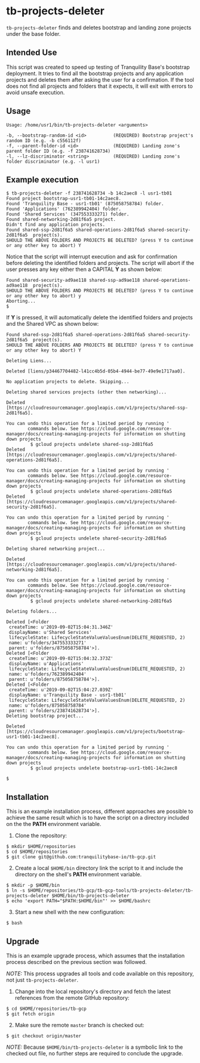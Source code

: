 tb-projects-deleter
=====================

`tb-projects-deleter` finds and deletes bootstrap and landing zone projects under the base folder.

Intended Use
------------

This script was created to speed up testing of Tranquility Base's bootstrap deployment. It tries to find all the bootstrap projects and any application projects and deletes them after asking the user for a confirmation. If the tool does not find all projects and folders that it expects, it will exit with errors to avoid unsafe execution.

Usage
-----

```
Usage: /home/usr1/bin/tb-projects-deleter <arguments>

-b, --bootstrap-random-id <id>          (REQUIRED) Bootstrap project's random ID (e.g. -b c556112f)
-f, --parent-folder-id <id>             (REQUIRED) Landing zone's parent folder ID (e.g. -f 238741628734)
-l, --lz-discriminator <string>         (REQUIRED) Landing zone's folder discriminator (e.g. -l usr1)
```

Example execution
-----------------

```
$ tb-projects-deleter -f 238741628734 -b 14c2aec8 -l usr1-tb01
Found project bootstrap-usr1-tb01-14c2aec8.
Found 'Tranquility Base - usr1-tb01' (875058758784) folder.
Found 'Applications' (762389942404) folder.
Found 'Shared Services' (347553333271) folder.
Found shared-networking-2d81f6a5 project.
Didn't find any application projects.
Found shared-ssp-2d81f6a5 shared-operations-2d81f6a5 shared-security-2d81f6a5  project(s).
SHOULD THE ABOVE FOLDERS AND PROJECTS BE DELETED? (press Y to continue or any other key to abort) Y
```

Notice that the script will interrupt execution and ask for confirmation before deleting the identified folders and projects. The script will abort if the user presses any key either then a CAPITAL **Y** as shown below:

```
Found shared-security-ad9ae118 shared-ssp-ad9ae118 shared-operations-ad9ae118  project(s).
SHOULD THE ABOVE FOLDERS AND PROJECTS BE DELETED? (press Y to continue or any other key to abort) y
Aborting...
$
```

If **Y** is pressed, it will automatically delete the identified folders and projects and the Shared VPC as shown below:

```
Found shared-ssp-2d81f6a5 shared-operations-2d81f6a5 shared-security-2d81f6a5  project(s).
SHOULD THE ABOVE FOLDERS AND PROJECTS BE DELETED? (press Y to continue or any other key to abort) Y

Deleting Liens...

Deleted [liens/p34467704482-l41cc4b5d-05b4-4944-be77-49e9e1717aa0].

No application projects to delete. Skipping...

Deleting shared services projects (other then networking)...

Deleted [https://cloudresourcemanager.googleapis.com/v1/projects/shared-ssp-2d81f6a5].

You can undo this operation for a limited period by running '
        commands below. See https://cloud.google.com/resource-manager/docs/creating-managing-projects for information on shutting down projects
         $ gcloud projects undelete shared-ssp-2d81f6a5
Deleted [https://cloudresourcemanager.googleapis.com/v1/projects/shared-operations-2d81f6a5].

You can undo this operation for a limited period by running '
        commands below. See https://cloud.google.com/resource-manager/docs/creating-managing-projects for information on shutting down projects
         $ gcloud projects undelete shared-operations-2d81f6a5
Deleted [https://cloudresourcemanager.googleapis.com/v1/projects/shared-security-2d81f6a5].

You can undo this operation for a limited period by running '
        commands below. See https://cloud.google.com/resource-manager/docs/creating-managing-projects for information on shutting down projects
         $ gcloud projects undelete shared-security-2d81f6a5

Deleting shared networking project...

Deleted [https://cloudresourcemanager.googleapis.com/v1/projects/shared-networking-2d81f6a5].

You can undo this operation for a limited period by running '
        commands below. See https://cloud.google.com/resource-manager/docs/creating-managing-projects for information on shutting down projects
         $ gcloud projects undelete shared-networking-2d81f6a5

Deleting folders...

Deleted [<Folder
 createTime: u'2019-09-02T15:04:31.346Z'
 displayName: u'Shared Services'
 lifecycleState: LifecycleStateValueValuesEnum(DELETE_REQUESTED, 2)
 name: u'folders/347553333271'
 parent: u'folders/875058758784'>].
Deleted [<Folder
 createTime: u'2019-09-02T15:04:32.373Z'
 displayName: u'Applications'
 lifecycleState: LifecycleStateValueValuesEnum(DELETE_REQUESTED, 2)
 name: u'folders/762389942404'
 parent: u'folders/875058758784'>].
Deleted [<Folder
 createTime: u'2019-09-02T15:04:27.039Z'
 displayName: u'Tranquility Base - usr1-tb01'
 lifecycleState: LifecycleStateValueValuesEnum(DELETE_REQUESTED, 2)
 name: u'folders/875058758784'
 parent: u'folders/238741628734'>].
Deleting bootstrap project...

Deleted [https://cloudresourcemanager.googleapis.com/v1/projects/bootstrap-usr1-tb01-14c2aec8].

You can undo this operation for a limited period by running '
        commands below. See https://cloud.google.com/resource-manager/docs/creating-managing-projects for information on shutting down projects
         $ gcloud projects undelete bootstrap-usr1-tb01-14c2aec8

$
```

Installation
------------

This is an example installation process, different approaches are possible to achieve the same result which is to have the script on a directory included on the the **PATH** environment variable.

1. Clone the repository:

```
$ mkdir $HOME/repositories
$ cd $HOME/repositories
$ git clone git@github.com:tranquilitybase-io/tb-gcp.git
```

2. Create a local `$HOME/bin` directory link the script to it and include the directory on the shell's **PATH** environment variable.

```
$ mkdir -p $HOME/bin
$ ln -s $HOME/repositories/tb-gcp/tb-gcp-tools/tb-projects-deleter/tb-projects-deleter $HOME/bin/tb-projects-deleter
$ echo 'export PATH="$PATH:$HOME/bin"' >> $HOME/bashrc
```

3. Start a new shell with the new configuration:

```
$ bash
```

Upgrade
-------

This is an example upgrade process, which assumes that the installation process described on the previous section was followed.

*NOTE:* This process upgrades all tools and code available on this repository, not just `tb-projects-deleter`.

1. Change into the local repository's directory and fetch the latest references from the remote GitHub repository:

```
$ cd $HOME/repositories/tb-gcp
$ git fetch origin
```

2. Make sure the remote `master` branch is checked out:

```
$ git checkout origin/master
```

*NOTE:* Because `$HOME/bin/tb-projects-deleter` is a symbolic link to the checked out file, no further steps are required to conclude the upgrade.
